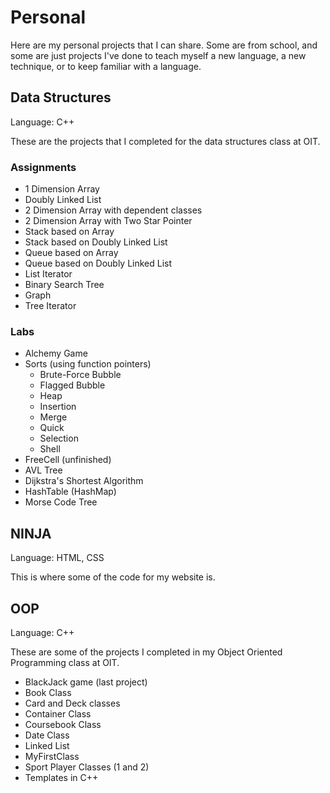 # Personal
Here are my personal projects that I can share. Some are from school, and some are just projects I've done to teach myself a new language, a new technique, or to keep familiar with a language.

## Data Structures
Language: C++

These are the projects that I completed for the data structures class at OIT.
### Assignments
* 1 Dimension Array
* Doubly Linked List
* 2 Dimension Array with dependent classes
* 2 Dimension Array with Two Star Pointer
* Stack based on Array
* Stack based on Doubly Linked List
* Queue based on Array
* Queue based on Doubly Linked List
* List Iterator
* Binary Search Tree
* Graph
* Tree Iterator
### Labs
* Alchemy Game
* Sorts (using function pointers)
  * Brute-Force Bubble
  * Flagged Bubble
  * Heap
  * Insertion
  * Merge
  * Quick
  * Selection
  * Shell
* FreeCell (unfinished)
* AVL Tree
* Dijkstra's Shortest Algorithm
* HashTable (HashMap)
* Morse Code Tree
 
## NINJA
Language: HTML, CSS

This is where some of the code for my website is.

## OOP
Language: C++

These are some of the projects I completed in my Object Oriented Programming class at OIT.
* BlackJack game (last project)
* Book Class
* Card and Deck classes
* Container Class
* Coursebook Class
* Date Class
* Linked List
* MyFirstClass
* Sport Player Classes (1 and 2)
* Templates in C++
